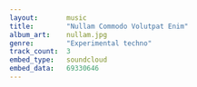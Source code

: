 ```yaml
---
layout:       music
title:        "Nullam Commodo Volutpat Enim"
album_art:    nullam.jpg
genre:        "Experimental techno"
track_count:  3
embed_type:   soundcloud
embed_data:   69330646
---
```

